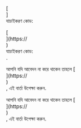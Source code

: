 [<br host>]<br action>যাচাইকরণ কোড:<br code>

[<br host>](https://<br host>)<br action>যাচাইকরণ কোড:<br code>.

আপনি যদি আবেদন না করে থাকেন তাহলে [<br host>](https://<br host>)<br action>, এই বার্তা উপেক্ষা করুন.

আপনি যদি আবেদন না করে থাকেন তাহলে [<br host>](https://<br host>)<br action>, এই বার্তা উপেক্ষা করুন.
